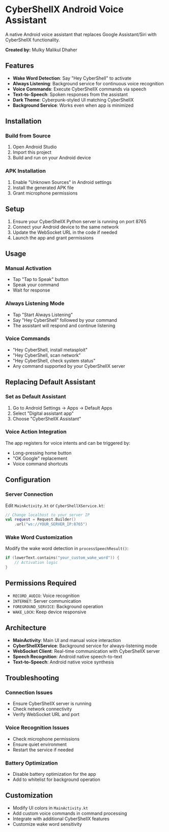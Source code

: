 # CyberShellX Android Voice Assistant

A native Android voice assistant that replaces Google Assistant/Siri with CyberShellX functionality.

**Created by:** Mulky Malikul Dhaher

## Features
- **Wake Word Detection**: Say "Hey CyberShell" to activate
- **Always Listening**: Background service for continuous voice recognition
- **Voice Commands**: Execute CyberShellX commands via speech
- **Text-to-Speech**: Spoken responses from the assistant
- **Dark Theme**: Cyberpunk-styled UI matching CyberShellX
- **Background Service**: Works even when app is minimized

## Installation

### Build from Source
1. Open Android Studio
2. Import this project
3. Build and run on your Android device

### APK Installation
1. Enable "Unknown Sources" in Android settings
2. Install the generated APK file
3. Grant microphone permissions

## Setup
1. Ensure your CyberShellX Python server is running on port 8765
2. Connect your Android device to the same network
3. Update the WebSocket URL in the code if needed
4. Launch the app and grant permissions

## Usage

### Manual Activation
- Tap "Tap to Speak" button
- Speak your command
- Wait for response

### Always Listening Mode
- Tap "Start Always Listening"
- Say "Hey CyberShell" followed by your command
- The assistant will respond and continue listening

### Voice Commands
- "Hey CyberShell, install metasploit"
- "Hey CyberShell, scan network"
- "Hey CyberShell, check system status"
- Any command supported by your CyberShellX server

## Replacing Default Assistant

### Set as Default Assistant
1. Go to Android Settings → Apps → Default Apps
2. Select "Digital assistant app"
3. Choose "CyberShellX Assistant"

### Voice Action Integration
The app registers for voice intents and can be triggered by:
- Long-pressing home button
- "OK Google" replacement
- Voice command shortcuts

## Configuration

### Server Connection
Edit `MainActivity.kt` or `CyberShellXService.kt`:
```kotlin
// Change localhost to your server IP
val request = Request.Builder()
    .url("ws://YOUR_SERVER_IP:8765")
```

### Wake Word Customization
Modify the wake word detection in `processSpeechResult()`:
```kotlin
if (lowerText.contains("your_custom_wake_word")) {
    // Activation logic
}
```

## Permissions Required
- `RECORD_AUDIO`: Voice recognition
- `INTERNET`: Server communication
- `FOREGROUND_SERVICE`: Background operation
- `WAKE_LOCK`: Keep device responsive

## Architecture
- **MainActivity**: Main UI and manual voice interaction
- **CyberShellXService**: Background service for always-listening mode
- **WebSocket Client**: Real-time communication with CyberShellX server
- **Speech Recognition**: Android native speech-to-text
- **Text-to-Speech**: Android native voice synthesis

## Troubleshooting

### Connection Issues
- Ensure CyberShellX server is running
- Check network connectivity
- Verify WebSocket URL and port

### Voice Recognition Issues
- Check microphone permissions
- Ensure quiet environment
- Restart the service if needed

### Battery Optimization
- Disable battery optimization for the app
- Add to whitelist for background operation

## Customization
- Modify UI colors in `MainActivity.kt`
- Add custom voice commands in command processing
- Integrate with additional CyberShellX features
- Customize wake word sensitivity